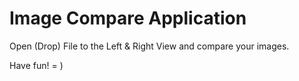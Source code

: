Image Compare Application
=====================

Open (Drop) File to the Left & Right View and compare your images.

Have fun! = )
